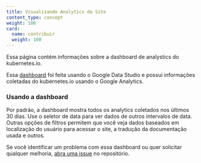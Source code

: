 ```yaml
---
title: Visualizando Analytics do Site
content_type: concept
weight: 100
card:
  name: contribuir
  weight: 100
---
```


<!-- overview -->

Essa página contém informações sobre a dashboard de analystics do kubernetes.io.

<!-- body -->

Essa [dashboard](https://datastudio.google.com/reporting/fede2672-b2fd-402a-91d2-7473bdb10f04) foi feita usando
o Google Data Studio e possui informações coletadas do
kubernetes.io usando o Google Analytics.

### Usando a dashboard

Por padrão, a dashboard mostra todos os analytics coletados nos últimos 30 dias. Use o seletor de data
para ver dados de outros intervalos de data. Outras 
opções de filtros permitem que você veja dados baseados
em localização do usuário para acessar o site, a tradução
da documentação usada e outros.

Se você identificar um problema com essa dashboard ou quer solicitar qualquer melhoria, [abra uma issue](https://github.com/kubernetes/website/issues/new/choose) no repositório.
